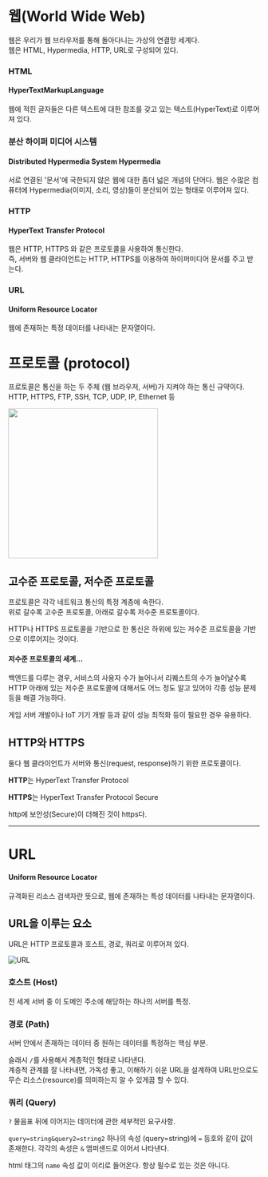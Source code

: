 # 웹(World Wide Web)

웹은 우리가 웹 브라우저를 통해 돌아다니는 가상의 연결망 세계다.  
웹은 HTML, Hypermedia, HTTP, URL로 구성되어 있다.

### HTML

#### HyperTextMarkupLanguage

웹에 적힌 글자들은 다른 텍스트에 대한 참조를 갖고 있는 텍스트(HyperText)로 이루어져 있다.

### 분산 하이퍼 미디어 시스템

#### Distributed Hypermedia System Hypermedia

서로 연결된 '문서'에 국한되지 않은 웹에 대한 좀더 넓은 개념의 단어다.
웹은 수많은 컴퓨터에 Hypermedia(이미지, 소리, 영상)들이 분산되어 있는 형태로 이루어져 있다.

### HTTP

#### HyperText Transfer Protocol

웹은 HTTP, HTTPS 와 같은 프로토콜을 사용하여 통신한다.  
 즉, 서버와 웹 클라이언트는 HTTP, HTTPS를 이용하여 하이퍼미디어 문서를 주고 받는다.

### URL

#### Uniform Resource Locator

웹에 존재하는 특정 데이터를 나타내는 문자열이다.

# 프로토콜 (protocol)

프로토콜은 통신을 하는 두 주체 (웹 브라우저, 서버)가 지켜야 하는 통신 규약이다.  
HTTP, HTTPS, FTP, SSH, TCP, UDP, IP, Ethernet 등

<img
    width="300"
    src="https://user-images.githubusercontent.com/87015026/224366143-953dfb0f-fe71-4a43-b4b6-33b788c8458b.png"
  />

## 고수준 프로토콜, 저수준 프로토콜

프로토콜은 각각 네트워크 통신의 특정 계층에 속한다.  
위로 갈수록 고수준 프로토콜, 아래로 갈수록 저수준 프로토콜이다.

HTTP나 HTTPS 프로토콜을 기반으로 한 통신은 하위에 있는 저수준 프로토콜을 기반으로 이루어지는 것이다.

#### 저수준 프로토콜의 세계...

백엔드를 다루는 경우, 서비스의 사용자 수가 늘어나서 리퀘스트의 수가 늘어날수록
HTTP 아래에 있는 저수준 프로토콜에 대해서도 어느 정도 알고 있어야 각종 성능 문제 등을 해결 가능하다.

게임 서버 개발이나 IoT 기기 개발 등과 같이 성능 최적화 등이 필요한 경우 유용하다.

## HTTP와 HTTPS

둘다 웹 클라이언트가 서버와 통신(request, response)하기 위한 프로토콜이다.

**HTTP**는 HyperText Transfer Protocol

**HTTPS**는 HyperText Transfer Protocol Secure

http에 보안성(Secure)이 더해진 것이 https다.

---

# URL

#### Uniform Resource Locator

규격화된 리소스 검색자란 뜻으로, 웹에 존재하는 특성 데이터를 나타내는 문자열이다.

## URL을 이루는 요소

URL은 HTTP 프로토콜과 호스트, 경로, 쿼리로 이루어져 있다.

![URL](https://user-images.githubusercontent.com/87015026/224369725-1d101811-d678-465e-84bd-ae91320b942d.png)

### 호스트 (Host)

전 세계 서버 중 이 도메인 주소에 해당하는 하나의 서버를 특정.

### 경로 (Path)

서버 안에서 존재하는 데이터 중 원하는 데이터를 특정하는 핵심 부분.

슬래시 `/`를 사용해서 계층적인 형태로 나타낸다.  
 계층적 관계를 잘 나타내면, 가독성 좋고, 이해하기 쉬운 URL을 설계하여 URL만으로도 무슨 리소스(resource)를 의미하는지 알 수 있게끔 할 수 있다.

### 쿼리 (Query)

`?` 물음표 뒤에 이어지는 데이터에 관한 세부적인 요구사항.

`query=string&query2=string2`
하나의 속성 (query=string)에 `=` 등호와 같이 값이 존재한다.
각각의 속성은 `&` 앰퍼샌드로 이어서 나타낸다.

html 태그의 `name` 속성 값이 이리로 들어온다.
항상 필수로 있는 것은 아니다.
